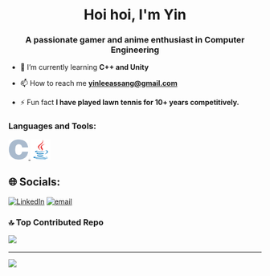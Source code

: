<h1 align="center">Hoi hoi, I'm Yin</h1>
<h3 align="center">A passionate gamer and anime enthusiast in Computer Engineering</h3>

- 🌱 I’m currently learning **C++ and Unity**

- 📫 How to reach me **yinleeassang@gmail.com**

- ⚡ Fun fact **I have played lawn tennis for 10+ years competitively.**

<h3 align="left">Languages and Tools:</h3>
<p align="left"> <a href="https://www.cprogramming.com/" target="_blank" rel="noreferrer"> <img src="https://raw.githubusercontent.com/devicons/devicon/master/icons/c/c-original.svg" alt="c" width="40" height="40"/> </a> <a href="https://www.java.com" target="_blank" rel="noreferrer"> <img src="https://raw.githubusercontent.com/devicons/devicon/master/icons/java/java-original.svg" alt="java" width="40" height="40"/> </a> </p>


## 🌐 Socials:
[![LinkedIn](https://img.shields.io/badge/LinkedIn-%230077B5.svg?logo=linkedin&logoColor=white)](https://linkedin.com/in/yinleeassang) [![email](https://img.shields.io/badge/Email-D14836?logo=gmail&logoColor=white)](mailto:yinleeassang@gmail.com) 

### 🔝 Top Contributed Repo
![](https://github-contributor-stats.vercel.app/api?username=where-is-yin&limit=5&theme=dark&combine_all_yearly_contributions=true)

---
[![](https://visitcount.itsvg.in/api?id=where-is-yin&icon=7&color=11)](https://visitcount.itsvg.in)

<!-- Proudly created with GPRM ( https://gprm.itsvg.in ) -->
